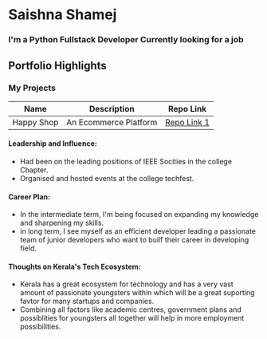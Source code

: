 # Saishna Shamej

### I'm a Python Fullstack Developer Currently looking for a job 




## Portfolio Highlights

### My Projects

| Name                | Description                                                   |  Repo Link                                                                      |
|---------------------|---------------------------------------------------------------|---------------------------------------------------------------------------------|
| Happy Shop          | An Ecommerce Platform                                         |  [Repo Link 1](https://github.com/Saishna-Shamej/DJANGO/tree/main/FinalProject) |

#### Leadership and Influence:

- Had been on the leading positions of IEEE Socities in the college Chapter.
- Organised and hosted events at the college techfest.


#### Career Plan:

- In the intermediate term, I'm being focused on expanding my knowledge and sharpening my skills.
- in long term, I see myself as an efficient developer leading a passionate team of junior developers who want to builf their career in developing field.


#### Thoughts on Kerala's Tech Ecosystem:

- Kerala has a great ecosystem for technology and has a very vast amount of passionate youngsters within which will be a great suporting favtor for many startups and companies.
- Combining all factors like academic centres, government plans and possiblities for youngsters all together will help in more employment possibilities.
